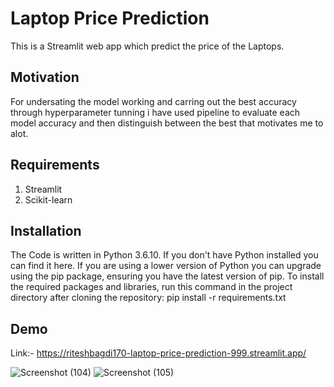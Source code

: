# Laptop Price Prediction

This is a Streamlit web app which predict the price of the Laptops.

## Motivation

For undersating the model working and carring out the best accuracy through hyperparameter tunning i have used pipeline to evaluate each model accuracy and then distinguish between the best that motivates me to alot.

## Requirements

1. Streamlit
2. Scikit-learn

## Installation

The Code is written in Python 3.6.10. If you don't have Python installed you can find it here. If you are using a lower version of Python you can upgrade using the pip package, ensuring you have the latest version of pip. To install the required packages and libraries, run this command in the project directory after cloning the repository:
pip install -r requirements.txt

## Demo
Link:- https://riteshbagdi170-laptop-price-prediction-999.streamlit.app/

![Screenshot (104)](https://user-images.githubusercontent.com/40036155/210061397-5040f26d-0a92-4499-ad96-59b2a4960236.png)
![Screenshot (105)](https://user-images.githubusercontent.com/40036155/210061406-0baa097f-16f3-4ce4-8676-17548466abb8.png)
